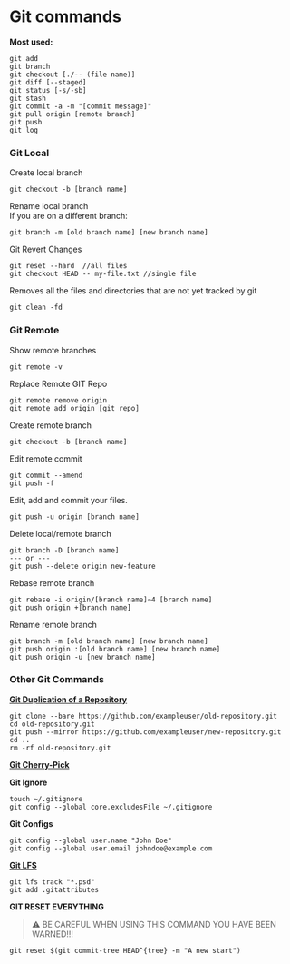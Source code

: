 # Git commands

**Most used:**
```
git add
git branch
git checkout [./-- (file name)]
git diff [--staged]
git status [-s/-sb]
git stash
git commit -a -m "[commit message]"
git pull origin [remote branch]
git push
git log
```

### Git Local

Create local branch
```
git checkout -b [branch name]
```

Rename local branch <br />
If you are on a different branch:
```
git branch -m [old branch name] [new branch name]
```

Git Revert Changes
```
git reset --hard  //all files
git checkout HEAD -- my-file.txt //single file
```

Removes all the files and directories that are not yet tracked by git
```
git clean -fd
```

### Git Remote

Show remote branches
```
git remote -v
```

Replace Remote GIT Repo
```
git remote remove origin
git remote add origin [git repo]
```

Create remote branch
```
git checkout -b [branch name]
```

Edit remote commit
```
git commit --amend
git push -f
```

Edit, add and commit your files.
```
git push -u origin [branch name]
```

Delete local/remote branch
```
git branch -D [branch name]
--- or ---
git push --delete origin new-feature
```

Rebase remote branch
```
git rebase -i origin/[branch name]~4 [branch name]
git push origin +[branch name]
```

Rename remote branch
```
git branch -m [old branch name] [new branch name]
git push origin :[old branch name] [new branch name]
git push origin -u [new branch name]
```

### Other Git Commands
**[Git Duplication of a Repository](https://docs.github.com/en/free-pro-team@latest/github/creating-cloning-and-archiving-repositories/duplicating-a-repository)**
```
git clone --bare https://github.com/exampleuser/old-repository.git
cd old-repository.git
git push --mirror https://github.com/exampleuser/new-repository.git
cd ..
rm -rf old-repository.git
```
**[Git Cherry-Pick](https://git-scm.com/docs/git-cherry-pick)**

**Git Ignore**
```
touch ~/.gitignore
git config --global core.excludesFile ~/.gitignore
```

**Git Configs**
```
git config --global user.name "John Doe"
git config --global user.email johndoe@example.com
```

**[Git LFS](https://git-lfs.github.com/)**
```
git lfs track "*.psd"
git add .gitattributes
```

**GIT RESET EVERYTHING**
> ⚠️ BE CAREFUL WHEN USING THIS COMMAND YOU HAVE BEEN WARNED!!!
```
git reset $(git commit-tree HEAD^{tree} -m "A new start")
```
